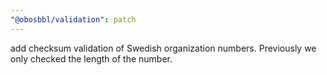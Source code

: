 ```yaml
---
"@obosbbl/validation": patch
---
```


add checksum validation of Swedish organization numbers. Previously we only checked the length of the number.
